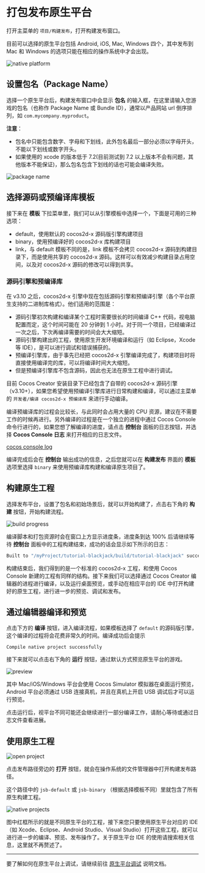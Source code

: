 # 打包发布原生平台

打开主菜单的 `项目/构建发布`，打开构建发布窗口。

目前可以选择的原生平台包括 Android, iOS, Mac, Windows 四个，其中发布到 Mac 和 Windows 的选项只能在相应的操作系统中才会出现。

![native platform](publish-native/native_platform.png)

## 设置包名（Package Name）

选择一个原生平台后，构建发布窗口中会显示 **包名** 的输入框，在这里请输入您游戏的包名（也称作 Package Name 或 Bundle ID），通常以产品网站 url 倒序排列，如 `com.mycompany.myproduct`。

**注意**：

- 包名中只能包含数字、字母和下划线，此外包名最后一部分必须以字母开头，不能以下划线或数字开头。
- 如果使用的 xcode 的版本低于 7.2(目前测试到 7.2 以上版本不会有问题，其他版本不能保证)，那么包名包含下划线的话也可能会编译失败。

![package name](publish-native/package_name.png)

## 选择源码或预编译库模板

接下来在 **模板** 下拉菜单里，我们可以从引擎模板中选择一个，下面是可用的三种选项：

- default，使用默认的 cocos2d-x 源码版引擎构建项目
- binary，使用预编译好的 cocos2d-x 库构建项目
- link，与 default 模板不同的是，link 模板不会拷贝 cocos2d-x 源码到构建目录下，而是使用共享的 cocos2d-x 源码。这样可以有效减少构建目录占用空间，以及对 cocos2d-x 源码的修改可以得到共享。

### 源码引擎和预编译库

在 v3.10 之后，cocos2d-x 引擎中现在包括源码引擎和预编译引擎（各个平台原生支持的二进制库格式）。他们适用的范围是：

- 源码引擎初次构建和编译某个工程时需要很长的时间编译 C++ 代码，视电脑配置而定，这个时间可能在 20 分钟到 1 小时。对于同一个项目，已经编译过一次之后，下次再编译需要的时间会大大缩短。
- 源码引擎构建出的工程，使用原生开发环境编译和运行（如 Eclipse，Xcode 等 IDE），是可以进行调试和错误捕获的。
- 预编译引擎库，由于事先已经把 cocos2d-x 引擎编译完成了，构建项目时将直接使用编译完的库，可以将编译时间大大缩短。
- 但是预编译引擎库不包含源码，因此也无法在原生工程中进行调试。

目前 Cocos Creator 安装目录下已经包含了自带的 cocos2d-x 源码引擎（v3.10+），如果您希望使用预编译引擎库进行日常构建和编译，可以通过主菜单的 `开发者/编译 cocos2d-x 预编译库` 来进行手动编译。

编译预编译库的过程会比较长，与此同时会占用大量的 CPU 资源，建议在不需要工作的时候再进行。另外编译的过程是在一个独立的进程中通过 Cocos Console 命令行进行的，如果您想了解编译的进度，请点击 **控制台** 面板的日志按钮，并选择 **Cocos Console 日志** 来打开相应的日志文件。

[cocos console log](publish-native/cocos-console-log.png)

编译完成后会在 **控制台** 输出成功的信息，之后您就可以在 **构建发布** 界面的 **模板** 选项里选择 `binary` 来使用预编译库构建和编译原生项目了。

## 构建原生工程

选择发布平台，设置了包名和初始场景后，就可以开始构建了，点击右下角的 **构建** 按钮，开始构建流程。

![build progress](publish-native/build_progress.png)

编译脚本和打包资源时会在窗口上方显示进度条，进度条到达 100% 后请继续等待 **控制台** 面板中的工程构建结束，成功的话会显示如下所示的日志：

```bash
Built to "/myProject/tutorial-blackjack/build/tutorial-blackjack" successfully
```

构建结束后，我们得到的是一个标准的 cocos2d-x 工程，和使用 Cocos Console 新建的工程有同样的结构。接下来我们可以选择通过 Cocos Creator 编辑器的进程进行编译，以及运行桌面预览，或手动在相应平台的 IDE 中打开构建好的原生工程，进行进一步的预览、调试和发布。

## 通过编辑器编译和预览

点击下方的 **编译** 按钮，进入编译流程，如果模板选择了 `default` 的源码版引擎，这个编译的过程将会花费非常久的时间。编译成功后会提示

`Compile native project successfully`

接下来就可以点击右下角的 **运行** 按钮，通过默认方式预览原生平台的游戏。

![preview](publish-native/preview.png)

其中 Mac/iOS/Windows 平台会使用 Cocos Simulator 模拟器在桌面运行预览，Android 平台必须通过 USB 连接真机，并且在真机上开启 USB 调试后才可以运行预览。

点击运行后，视平台不同可能还会继续进行一部分编译工作，请耐心等待或通过日志文件查看进展。

## 使用原生工程

![open project](publish-native/open_project.png)

点击发布路径旁边的 **打开** 按钮，就会在操作系统的文件管理器中打开构建发布路径。

这个路径中的 `jsb-default` 或 `jsb-binary` （根据选择模板不同）里就包含了所有原生构建工程。

![native projects](publish-native/native_projects.png)

图中红框所示的就是不同原生平台的工程，接下来您只要使用原生平台对应的 IDE （如 Xcode、Eclipse、Android Studio、Visual Studio）打开这些工程，就可以进行进一步的编译、预览、发布操作了。关于原生平台 IDE 的使用请搜索相关信息，这里就不再赘述了。

---

要了解如何在原生平台上调试，请继续前往 [原生平台调试](debug-native.md) 说明文档。

